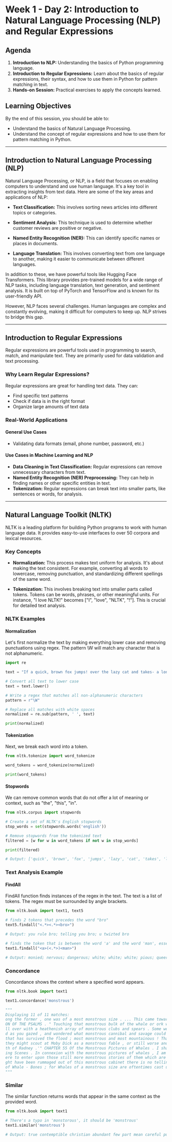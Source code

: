 # Week 1 - Day 2: Introduction to Natural Language Processing (NLP) and Regular Expressions

## Agenda

1. **Introduction to NLP:** Understanding the basics of Python programming language.
2. **Introduction to Regular Expressions:** Learn about the basics of regular expressions, their syntax, and how to use them in Python for pattern matching in text.
3. **Hands-on Session:** Practical exercises to apply the concepts learned.

## Learning Objectives

By the end of this session, you should be able to:

- Understand the basics of Natural Language Processing.
- Understand the concept of regular expressions and how to use them for pattern matching in Python.

---

## Introduction to Natural Language Processing (NLP)

Natural Language Processing, or NLP, is a field that focuses on enabling computers to understand and use human language. It's a key tool in extracting insights from text data. Here are some of the key areas and applications of NLP:

- **Text Classification:** This involves sorting news articles into different topics or categories.

- **Sentiment Analysis:** This technique is used to determine whether customer reviews are positive or negative.

- **Named Entity Recognition (NER):** This can identify specific names or places in documents.

- **Language Translation:** This involves converting text from one language to another, making it easier to communicate between different languages.

In addition to these, we have powerful tools like Hugging Face Transformers. This library provides pre-trained models for a wide range of NLP tasks, including language translation, text generation, and sentiment analysis. It is built on top of PyTorch and TensorFlow and is known for its user-friendly API.

However, NLP faces several challenges. Human languages are complex and constantly evolving, making it difficult for computers to keep up. NLP strives to bridge this gap.

---

## Introduction to Regular Expressions

Regular expressions are powerful tools used in programming to search, match, and manipulate text. They are primarily used for data validation and text processing.

### Why Learn Regular Expressions?

Regular expressions are great for handling text data. They can:

- Find specific text patterns
- Check if data is in the right format
- Organize large amounts of text data

### Real-World Applications

#### General Use Cases

- Validating data formats (email, phone number, password, etc.)

#### Use Cases in Machine Learning and NLP

- **Data Cleaning in Text Classification:** Regular expressions can remove unnecessary characters from text.
- **Named Entity Recognition (NER) Preprocessing:** They can help in finding names or other specific entities in text.
- **Tokenization:** Regular expressions can break text into smaller parts, like sentences or words, for analysis.

---

## Natural Language Toolkit (NLTK)

NLTK is a leading platform for building Python programs to work with human language data. It provides easy-to-use interfaces to over 50 corpora and lexical resources.

### Key Concepts

- **Normalization:** This process makes text uniform for analysis. It's about making the text consistent. For example, converting all words to lowercase, removing punctuation, and standardizing different spellings of the same word.

- **Tokenization:** This involves breaking text into smaller parts called tokens. Tokens can be words, phrases, or other meaningful units. For instance, "I love NLTK!" becomes ["I", "love", "NLTK", "!"]. This is crucial for detailed text analysis.

### NLTK Examples

#### Normalization

Let's first normalize the text by making everything lower case and removing punctuations using regex. The pattern \W will match any character that is not alphanumeric.

```python
import re

text = "If a quick, brown fox jumps! over the lazy cat and takes- a long nap themselves... does that make the fox itself lazy?"

# Convert all text to lower case
text = text.lower()

# Write a regex that matches all non-alphanumeric characters
pattern = r"\W"

# Replace all matches with white spaces
normalized = re.sub(pattern, ' ', text)

print(normalized)
```

#### Tokenization

Next, we break each word into a token.

```python
from nltk.tokenize import word_tokenize

word_tokens = word_tokenize(normalized)

print(word_tokens)
```

#### Stopwords

We can remove common words that do not offer a lot of meaning or context, such as "the", "this", "in".

```python
from nltk.corpus import stopwords

# Create a set of NLTK's English stopwords
stop_words = set(stopwords.words('english'))

# Remove stopwords from the tokenized text
filtered = [w for w in word_tokens if not w in stop_words]

print(filtered)

# Output: ['quick', 'brown', 'fox', 'jumps', 'lazy', 'cat', 'takes', 'long', 'nap', 'make', 'fox', 'lazy']
```

### Text Analysis Example

#### FindAll

FindAll function finds instances of the regex in the text. The text is a list of tokens. The regex must be surrounded by angle brackets.

```python
from nltk.book import text1, text5

# finds 2 tokens that precedes the word "bro"
text5.findall("<.*><.*><bro>")

# Output: you rule bro; telling you bro; u twizted bro

# finds the token that is between the word 'a' and the word 'man', essentially returning adjectives describing a man.
text1.findall("<a>(<.*>)<man>")

# Output: monied; nervous; dangerous; white; white; white; pious; queer; good; mature; white; Cape; great; wise; wise; butterless; white; fiendish; pale; furious; better; certain; complete; dismasted; younger; brave; brave; brave; brave
```

### Concordance

Concordance shows the context where a specified word appears.

```python
from nltk.book import text1

text1.concordance('monstrous')

"""
Displaying 11 of 11 matches:
ong the former , one was of a most monstrous size . ... This came towards us ,
ON OF THE PSALMS . " Touching that monstrous bulk of the whale or ork we have r
ll over with a heathenish array of monstrous clubs and spears . Some were thick
d as you gazed , and wondered what monstrous cannibal and savage could ever hav
that has survived the flood ; most monstrous and most mountainous ! That Himmal
they might scout at Moby Dick as a monstrous fable , or still worse and more de
th of Radney .'" CHAPTER 55 Of the Monstrous Pictures of Whales . I shall ere l
ing Scenes . In connexion with the monstrous pictures of whales , I am strongly
ere to enter upon those still more monstrous stories of them which are to be fo
ght have been rummaged out of this monstrous cabinet there is no telling . But
of Whale - Bones ; for Whales of a monstrous size are oftentimes cast up dead u
"""
```

### Similar

The similar function returns words that appear in the same context as the provided word.

```python
from nltk.book import text1

# There's a typo in 'monstorous', it should be 'monstrous'
text1.similar('monstrous')

# Output: true contemptible christian abundant few part mean careful puzzled mystifying passing curious loving wise doleful gamesome singular delightfully perilous fearless
```
